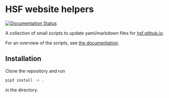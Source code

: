 # HSF website helpers

[![Documentation Status](https://readthedocs.org/projects/hsf-website-helpers/badge/?version=latest)](https://hsf-website-helpers.readthedocs.io/en/latest/?badge=latest)

A collection of small scripts to update yaml/markdown files for [hsf.github.io](https://github.com/HSF/hsf.github.io/).

For an overview of the scripts, see [the documentation](https://hsf-website-helpers.readthedocs.io/en/latest/).

## Installation

Clone the repository and run

```sh
pip3 install -e .
```

in the directory.
